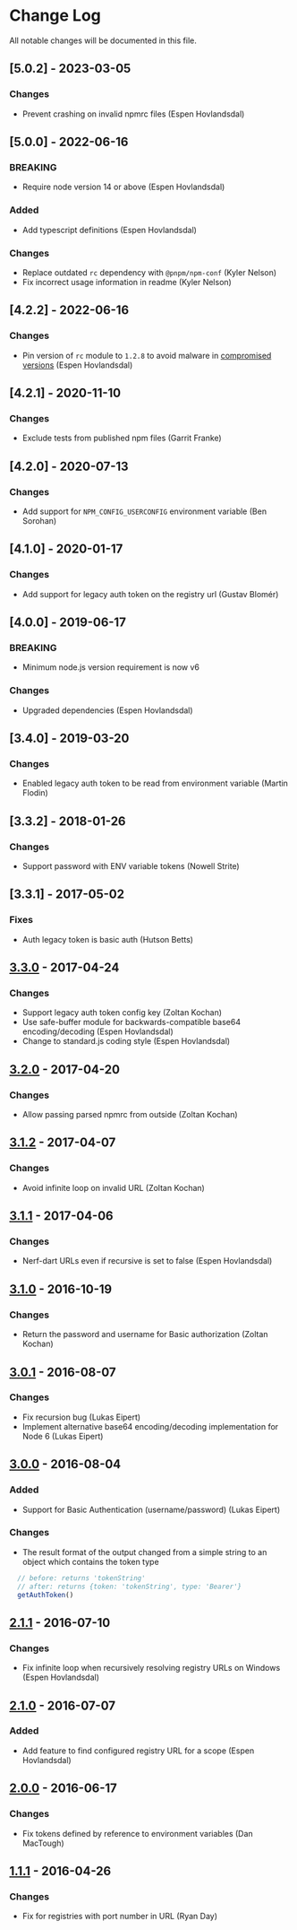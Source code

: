 # Change Log

All notable changes will be documented in this file.

## [5.0.2] - 2023-03-05

### Changes

- Prevent crashing on invalid npmrc files (Espen Hovlandsdal)

## [5.0.0] - 2022-06-16

### BREAKING

- Require node version 14 or above (Espen Hovlandsdal)

### Added

- Add typescript definitions (Espen Hovlandsdal)

### Changes

- Replace outdated `rc` dependency with `@pnpm/npm-conf` (Kyler Nelson)
- Fix incorrect usage information in readme (Kyler Nelson)

## [4.2.2] - 2022-06-16

### Changes

- Pin version of `rc` module to `1.2.8` to avoid malware
  in [compromised versions](https://github.com/advisories/GHSA-g2q5-5433-rhrf) (Espen Hovlandsdal)

## [4.2.1] - 2020-11-10

### Changes

- Exclude tests from published npm files (Garrit Franke)

## [4.2.0] - 2020-07-13

### Changes

- Add support for `NPM_CONFIG_USERCONFIG` environment variable (Ben Sorohan)

## [4.1.0] - 2020-01-17

### Changes

- Add support for legacy auth token on the registry url (Gustav Blomér)

## [4.0.0] - 2019-06-17

### BREAKING

- Minimum node.js version requirement is now v6

### Changes

- Upgraded dependencies (Espen Hovlandsdal)

## [3.4.0] - 2019-03-20

### Changes

- Enabled legacy auth token to be read from environment variable (Martin Flodin)

## [3.3.2] - 2018-01-26

### Changes

- Support password with ENV variable tokens (Nowell Strite)

## [3.3.1] - 2017-05-02

### Fixes

- Auth legacy token is basic auth (Hutson Betts)

## [3.3.0] - 2017-04-24

### Changes

- Support legacy auth token config key (Zoltan Kochan)
- Use safe-buffer module for backwards-compatible base64 encoding/decoding (Espen Hovlandsdal)
- Change to standard.js coding style (Espen Hovlandsdal)

## [3.2.0] - 2017-04-20

### Changes

- Allow passing parsed npmrc from outside (Zoltan Kochan)

## [3.1.2] - 2017-04-07

### Changes

- Avoid infinite loop on invalid URL (Zoltan Kochan)

## [3.1.1] - 2017-04-06

### Changes

- Nerf-dart URLs even if recursive is set to false (Espen Hovlandsdal)

## [3.1.0] - 2016-10-19

### Changes

- Return the password and username for Basic authorization (Zoltan Kochan)

## [3.0.1] - 2016-08-07

### Changes

- Fix recursion bug (Lukas Eipert)
- Implement alternative base64 encoding/decoding implementation for Node 6 (Lukas Eipert)

## [3.0.0] - 2016-08-04

### Added

- Support for Basic Authentication (username/password) (Lukas Eipert)

### Changes

- The result format of the output changed from a simple string to an object which contains the token type

```js
  // before: returns 'tokenString'
  // after: returns {token: 'tokenString', type: 'Bearer'}
  getAuthToken()
```

## [2.1.1] - 2016-07-10

### Changes

- Fix infinite loop when recursively resolving registry URLs on Windows (Espen Hovlandsdal)

## [2.1.0] - 2016-07-07

### Added

- Add feature to find configured registry URL for a scope (Espen Hovlandsdal)

## [2.0.0] - 2016-06-17

### Changes

- Fix tokens defined by reference to environment variables (Dan MacTough)

## [1.1.1] - 2016-04-26

### Changes

- Fix for registries with port number in URL (Ryan Day)

[1.1.1]: https://github.com/rexxars/registry-auth-token/compare/a5b4fe2f5ff982110eb8a813ba1b3b3c5d851af1...v1.1.1

[2.0.0]: https://github.com/rexxars/registry-auth-token/compare/v1.1.1...v2.0.0

[2.1.0]: https://github.com/rexxars/registry-auth-token/compare/v2.0.0...v2.1.0

[2.1.1]: https://github.com/rexxars/registry-auth-token/compare/v2.1.0...v2.1.1

[3.0.0]: https://github.com/rexxars/registry-auth-token/compare/v2.1.1...v3.0.0

[3.0.1]: https://github.com/rexxars/registry-auth-token/compare/v3.0.0...v3.0.1

[3.1.0]: https://github.com/rexxars/registry-auth-token/compare/v3.0.1...v3.1.0

[3.1.1]: https://github.com/rexxars/registry-auth-token/compare/v3.1.0...v3.1.1

[3.1.2]: https://github.com/rexxars/registry-auth-token/compare/v3.1.1...v3.1.2

[3.2.0]: https://github.com/rexxars/registry-auth-token/compare/v3.1.2...v3.2.0

[3.3.0]: https://github.com/rexxars/registry-auth-token/compare/v3.2.0...v3.3.0
